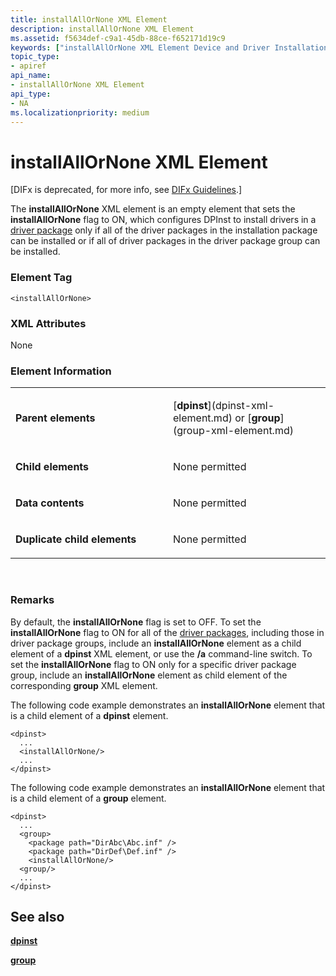 ```yaml
---
title: installAllOrNone XML Element
description: installAllOrNone XML Element
ms.assetid: f5634def-c9a1-45db-88ce-f652171d19c9
keywords: ["installAllOrNone XML Element Device and Driver Installation"]
topic_type:
- apiref
api_name:
- installAllOrNone XML Element
api_type:
- NA
ms.localizationpriority: medium
---
```


# installAllOrNone XML Element


\[DIFx is deprecated, for more info, see [DIFx Guidelines](https://msdn.microsoft.com/windows/hardware/drivers/install/difx-guidelines).\]

The **installAllOrNone** XML element is an empty element that sets the **installAllOrNone** flag to ON, which configures DPInst to install drivers in a [driver package](https://msdn.microsoft.com/library/windows/hardware/ff544840) only if all of the driver packages in the installation package can be installed or if all of driver packages in the driver package group can be installed.

### **Element Tag**

```
<installAllOrNone>
```

### **XML Attributes**

None

### **Element Information**

<table>
<colgroup>
<col width="50%" />
<col width="50%" />
</colgroup>
<tbody>
<tr class="odd">
<td align="left"><p><strong>Parent elements</strong></p></td>
<td align="left"><p>[<strong>dpinst</strong>](dpinst-xml-element.md) or [<strong>group</strong>](group-xml-element.md)</p></td>
</tr>
<tr class="even">
<td align="left"><p><strong>Child elements</strong></p></td>
<td align="left"><p>None permitted</p></td>
</tr>
<tr class="odd">
<td align="left"><p><strong>Data contents</strong></p></td>
<td align="left"><p>None permitted</p></td>
</tr>
<tr class="even">
<td align="left"><p><strong>Duplicate child elements</strong></p></td>
<td align="left"><p>None permitted</p></td>
</tr>
</tbody>
</table>

 

### <a href="" id="comments"></a>Remarks

By default, the **installAllOrNone** flag is set to OFF. To set the **installAllOrNone** flag to ON for all of the [driver packages](https://msdn.microsoft.com/library/windows/hardware/ff544840), including those in driver package groups, include an **installAllOrNone** element as a child element of a **dpinst** XML element, or use the **/a** command-line switch. To set the **installAllOrNone** flag to ON only for a specific driver package group, include an **installAllOrNone** element as child element of the corresponding **group** XML element.

The following code example demonstrates an **installAllOrNone** element that is a child element of a **dpinst** element.

```
<dpinst>
  ...
  <installAllOrNone/>
  ...
</dpinst>
```

The following code example demonstrates an **installAllOrNone** element that is a child element of a **group** element.

```
<dpinst>
  ...
  <group>
    <package path="DirAbc\Abc.inf" /> 
    <package path="DirDef\Def.inf" /> 
    <installAllOrNone/>
  <group/>
  ...
</dpinst>
```

## See also


[**dpinst**](dpinst-xml-element.md)

[**group**](group-xml-element.md)

 

 







